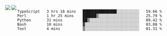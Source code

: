 <a href="https://github.com/anuraghazra/github-readme-stats">
  <img align="left" src="https://github-readme-stats.vercel.app/api?username=kfly8&count_private=true&show_icons=true&theme=calm" />
</a>
<a href="https://github.com/anuraghazra/github-readme-stats">
  <img align="left" src="https://github-readme-stats.vercel.app/api/top-langs/?username=kfly8&theme=calm&hide=HTML&exclude_repo=is3q-cr" />
</a>

<!--START_SECTION:waka-->
```text
TypeScript   3 hrs 18 mins   ███████████████░░░░░░░░░░   59.66 % 
Perl         1 hr 25 mins    ██████▒░░░░░░░░░░░░░░░░░░   25.79 % 
Python       31 mins         ██▒░░░░░░░░░░░░░░░░░░░░░░   09.42 % 
Bash         10 mins         ▓░░░░░░░░░░░░░░░░░░░░░░░░   03.08 % 
Text         4 mins          ▒░░░░░░░░░░░░░░░░░░░░░░░░   01.31 % 
```
<!--END_SECTION:waka-->

